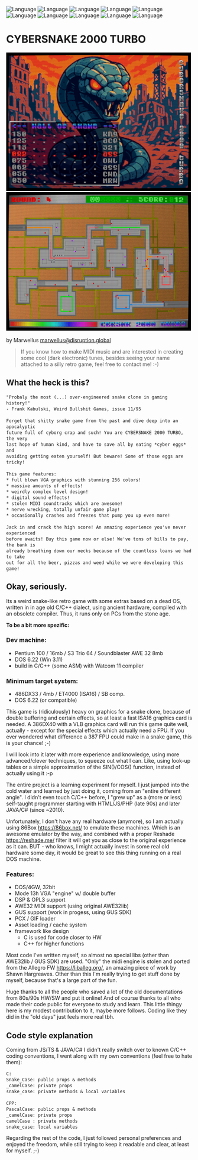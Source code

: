 ![Language](https://img.shields.io/badge/RETRO--DOS-orange)
![Language](https://img.shields.io/badge/C-green)
![Language](https://img.shields.io/badge/C%2B%2B-green)
![Language](https://img.shields.io/badge/WATCOM_11-blue)
![Language](https://img.shields.io/badge/x86-blue)
![Language](https://img.shields.io/badge/32bit-blue)
![Language](https://img.shields.io/badge/DOS4GW-blue)
![Language](https://img.shields.io/badge/code_quality-C-----red)
![Language](https://img.shields.io/badge/project_state-fubar-red)
![Language](https://img.shields.io/badge/mental_state-alarming-red)

# CYBERSNAKE 2000 TURBO

![CYBERSNAKE 2000 TURBO](_img/start.png)
![CYBERSNAKE 2000 TURBO](_img/lvl04.png)

by Marwellus <marwellus@disruption.global>

> If you know how to make MIDI music and are interested in creating some cool 
(dark electronic) tunes, besides seeing your name attached to a silly retro game,
feel free to contact me! :-)

## What the heck is this?
```
"Probaly the most (...) over-engineered snake clone in gaming history!"
- Frank Kabulski, Weird Bullshit Games, issue 11/95

Forget that shitty snake game from the past and dive deep into an apocalyptic 
future full of cyborg crap and such! You are CYBERSNAKE 2000 TURBO, the very
last hope of human kind, and have to save all by eating *cyber eggs* and
avoiding getting eaten yourself! But beware! Some of those eggs are tricky!

This game features:
* full blown VGA graphics with stunning 256 colors!
* massive amounts of effects!
* weirdly complex level design!
* digital sound effects!
* stolen MIDI soundtracks which are awesome!
* nerve wrecking, totally unfair game play!
* occasionally crashes and freezes that pump you up even more!

Jack in and crack the high score! An amazing experience you've never experienced
before awaits! Buy this game now or else! We've tons of bills to pay, the bank is 
already breathing down our necks because of the countless loans we had to take 
out for all the beer, pizzas and weed while we were developing this game!
```

## Okay, seriously.

Its a weird snake-like retro game with some extras based on a dead OS, written in
in age old C/C++ dialect, using ancient hardware, compiled with an obsolete
compiler. Thus, it runs only on PCs from the stone age.

**To be a bit more spezific:**

### Dev machine:
* Pentium 100 / 16mb / S3 Trio 64 / Soundblaster AWE 32 8mb
* DOS 6.22 (Win 3.11)
* build in C/C++ (some ASM) with Watcom 11 compiler

### Minimum target system:
* 486DX33 / 4mb / ET4000 (ISA16) / SB comp.
* DOS 6.22 (or compatible)

This game is (ridiculously) heavy on graphics for a snake clone, because of double buffering 
and certain effects, so at least a fast ISA16 graphics card is needed. A 386DX40 with a 
VLB graphics card will run this game quite well, actually - except for the special effects 
which actually need a FPU. If you ever wondered what difference a 387 FPU could make in a
snake game, this is your chance! ;-)

I will look into it later with more experience and knowledge, using more advanced/clever 
techniques, to squeeze out what I can. Like, using look-up tables or a simple 
approximation of the SIN()/COS() function, instead of actually using it :-p

The entire project is a learning experiment for myself. I just jumped into the
cold water and learned by just doing it, coming from an "entire different angle".
I didn't even touch C/C++ before, I "grew up" as a (more or less) self-taught
programmer starting with HTML/JS/PHP (late 90s) and later JAVA/C# (since ~2010).

Unfortunately, I don't have any real hardware (anymore), so I am actually using
86Box <https://86box.net/> to emulate these machines. Which is an awesome emulator
by the way, and combined with a proper Reshade <https://reshade.me/> filter it
will get you as close to the original experience as it can. BUT - who knows, I
might actually invest in some real old hardware some day, it would be great to
see this thing running on a real DOS machine.

### Features:
* DOS/4GW, 32bit
* Mode 13h VGA "engine" w/ double buffer
* DSP & OPL3 support
* AWE32 MIDI support (using original AWE32lib)
* GUS support (work in progess, using GUS SDK)
* PCX / GIF loader
* Asset loading / cache system
* framework like design 
  - C is used for code closer to HW
  - C++ for higher functions

Most code I've written myself, so almost no special libs (other than AWE32lib / GUS SDK)
are used. "Only" the midi engine is stolen and ported from the Allegro FW
<https://liballeg.org/>, an amazing piece of work by Shawn Hargreaves.
Other than this I'm really trying to get stuff done by myself, because that's 
a large part of the fun.

Huge thanks to all the people who saved a lot of the old documentations from 80s/90s HW/SW 
and put it online! And of course thanks to all who made their code public for everyone 
to study and learn. This little thingy here is my modest contribution to it, maybe more
follows. Coding like they did in the "old days" just feels more real tbh.

## Code style explanation

Coming from JS/TS & JAVA/C# I didn't really switch over to known C/C++ coding conventions, 
I went along with my own conventions (feel free to hate them):
```
C:
Snake_Case: public props & methods
_camelCase: private props
snake_case: private methods & local variables

CPP:
PascalCase: public props & methods
_camelCase: private props
camelCase : private methods
snake_case: local variables
```
Regarding the rest of the code, I just followed personal preferences and enjoyed the 
freedom, while still trying to keep it readable and clear, at least for myself. ;-)